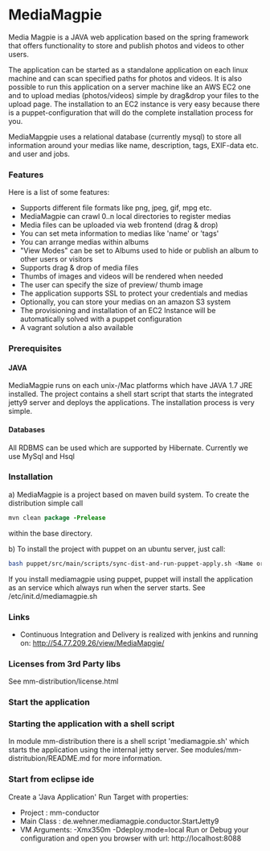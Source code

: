 MediaMagpie
===========
Media Magpie is a JAVA web application based on the spring framework that offers functionality to store and publish photos and videos to other users.

The application can be started as a standalone application on each linux machine and can scan specified paths for photos and videos. It is also possible to run this application on a server machine like an AWS EC2 one and to upload medias (photos/videos) simple by drag&drop your files to the upload page. The installation to an EC2 instance is very easy because there is a puppet-configuration that will do the complete installation process for you.

MediaMapgpie uses a relational database (currently mysql) to store all information around your medias like name, description, tags, EXIF-data etc. and user and jobs.


### Features

Here is a list of some features:
- Supports different file formats like png, jpeg, gif, mpg etc.
- MediaMagpie can crawl 0..n local directories to register medias
- Media files can be uploaded via web frontend (drag & drop)
- You can set meta information to medias like 'name' or 'tags'
- You can arrange medias within albums
- "View Modes" can be set to Albums used to hide or publish an album to other users or visitors
- Supports drag & drop of media files
- Thumbs of images and videos will be rendered when needed
- The user can specify the size of preview/ thumb image
- The application supports SSL to protect your credentials and medias
- Optionally, you can store your medias on an amazon S3 system
- The provisioning and installation of an EC2 Instance will be automatically solved with a puppet configuration
- A vagrant solution a also available 

### Prerequisites

#### JAVA
MediaMagpie runs on each unix-/Mac platforms which have JAVA 1.7 JRE installed. The project contains a shell start script that starts the integrated jetty9  server and deploys the applications. The installation process is very simple.
#### Databases
All RDBMS can be used which are supported by Hibernate. Currently we use MySql and Hsql


### Installation

a) MediaMagpie is a project based on maven build system. To create the distribution simple call
```java
mvn clean package -Prelease
```
 within the base directory.
 
b) To install the project with puppet on an ubuntu server, just call: 
```bash
bash puppet/src/main/scripts/sync-dist-and-run-puppet-apply.sh <Name or IP of ubuntu machine>
```
If you install mediamagpie using puppet, puppet will install the application as an service which always run when the server starts. See /etc/init.d/mediamagpie.sh

### Links

* Continuous Integration and Delivery is realized with jenkins and running on: http://54.77.209.26/view/MediaMapgie/

### Licenses from 3rd Party libs

See mm-distribution/license.html

### Start the application

### Starting the application with a shell script
In module mm-distribution there is a shell script 'mediamagpie.sh' which starts the application using the internal jetty server.
See modules/mm-distritubion/README.md for more information.
 
### Start from eclipse ide
Create a 'Java Application' Run Target with properties:
 - Project     : mm-conductor
 - Main Class  : de.wehner.mediamagpie.conductor.StartJetty9
 - VM Arguments: -Xmx350m -Ddeploy.mode=local 
Run or Debug your configuration and open you browser with url: http://localhost:8088 

